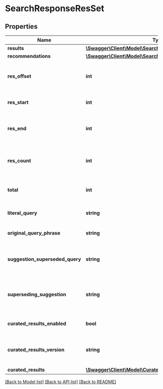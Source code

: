 # SearchResponseResSet

## Properties
Name | Type | Description | Notes
------------ | ------------- | ------------- | -------------
**results** | [**\Swagger\Client\Model\SearchResultWrapper[]**](SearchResultWrapper.md) |  | [optional] 
**recommendations** | [**\Swagger\Client\Model\SearchResponseRecommendations[]**](SearchResponseRecommendations.md) |  | [optional] 
**res_offset** | **int** | the 0-based offset within the entire set of matched results at which the returned search results begin | [optional] 
**res_start** | **int** | exactly the same as resOffset, but 1-based for display purposes | [optional] 
**res_end** | **int** | the 1-based offset within the entire set of matched results at which the returned search results end | [optional] 
**res_count** | **int** | the number of returned search results in the current response; may be less than or equal to the requested &#x60;resLength&#x60; | [optional] 
**total** | **int** | the total number of matching search results, independent of &#x60;resCount&#x60;/&#x60;resOffset&#x60;/etc. | [optional] 
**literal_query** | **string** | whether a literalQuery was requested | [optional] [default to 'false']
**original_query_phrase** | **string** | the search query originally entered by the end-user | [optional] 
**suggestion_superseded_query** | **string** | whether an alternate search term (e.g. a corrected misspelling) overrode the current query with high certainty | [optional] 
**superseding_suggestion** | **string** | if an alternate search term overrode the end-user&#39;s original query, this will contain the search term with which it was overridden | [optional] 
**curated_results_enabled** | **bool** | toggle to indicate if the curated results are enables for the account | [optional] 
**curated_results_version** | **string** | String indicating the version of the curated results that are appended to the resSet. Might be phased out in the future. | [optional] 
**curated_results** | [**\Swagger\Client\Model\CuratedResult**](CuratedResult.md) |  | [optional] 

[[Back to Model list]](../README.md#documentation-for-models) [[Back to API list]](../README.md#documentation-for-api-endpoints) [[Back to README]](../README.md)


